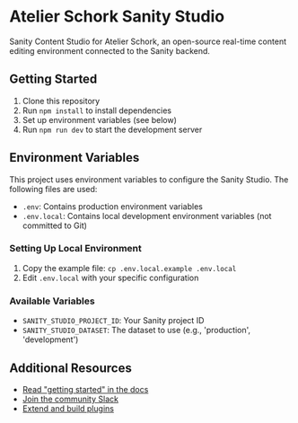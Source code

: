 # Atelier Schork Sanity Studio

Sanity Content Studio for Atelier Schork, an open-source real-time content editing environment connected to the Sanity backend.

## Getting Started

1. Clone this repository
2. Run `npm install` to install dependencies
3. Set up environment variables (see below)
4. Run `npm run dev` to start the development server

## Environment Variables

This project uses environment variables to configure the Sanity Studio. The following files are used:

- `.env`: Contains production environment variables
- `.env.local`: Contains local development environment variables (not committed to Git)

### Setting Up Local Environment

1. Copy the example file: `cp .env.local.example .env.local`
2. Edit `.env.local` with your specific configuration

### Available Variables

- `SANITY_STUDIO_PROJECT_ID`: Your Sanity project ID
- `SANITY_STUDIO_DATASET`: The dataset to use (e.g., 'production', 'development')

## Additional Resources

- [Read "getting started" in the docs](https://www.sanity.io/docs/introduction/getting-started?utm_source=readme)
- [Join the community Slack](https://slack.sanity.io/?utm_source=readme)
- [Extend and build plugins](https://www.sanity.io/docs/content-studio/extending?utm_source=readme)
